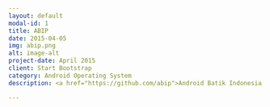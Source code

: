 ```yaml
---
layout: default
modal-id: 1
title: ABIP
date: 2015-04-05
img: abip.png
alt: image-alt
project-date: April 2015
client: Start Bootstrap
category: Android Operating System
description: <a href="https://github.com/abip">Android Batik Indonesia Project ( ABIP )</a> is an android operating system based on AOSP and CyanogenMod. This project start on 2015 with branch kitkat and still under development by khusika.

---
```

